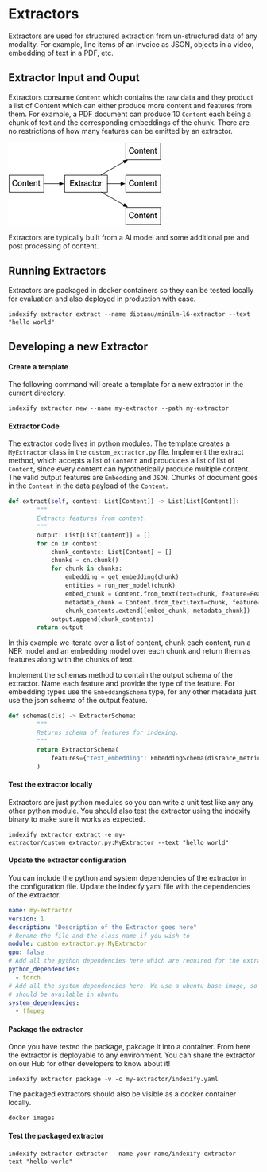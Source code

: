 # Extractors

Extractors are used for structured extraction from un-structured data of any modality. For example, line items of an invoice as JSON, objects in a video, embedding of text in a PDF, etc. 

## Extractor Input and Ouput 

Extractors consume `Content` which contains the raw data and they product a list of Content which can either produce more content and features from them. For example, a PDF document can produce 10 `Content` each being a chunk of text and the corresponding embeddings of the chunk. There are no restrictions of how many features can be emitted by an extractor. 

![High Level Concept](../images/content_extractor_concept.png)

Extractors are typically built from a AI model and some additional pre and post processing of content. 

## Running Extractors

Extractors are packaged in docker containers so they can be tested locally for evaluation and also deployed in production with ease.

```shell
indexify extractor extract --name diptanu/minilm-l6-extractor --text "hello world"
```

## Developing a new Extractor

#### Create a template

The following command will create a template for a new extractor in the current directory. 

```shell
indexify extractor new --name my-extractor --path my-extractor
```

#### Extractor Code
The extractor code lives in python modules. The template creates a `MyExtractor` class in the `custom_extractor.py` file. Implement the extract method, which accepts a list of `Content` and prouduces a list of list of `Content`, since every content can hypothetically produce multiple content. The valid output features are `Embedding` and `JSON`. Chunks of document goes in the `Content` in the data payload of the `Content`. 

```python
def extract(self, content: List[Content]) -> List[List[Content]]:
        """
        Extracts features from content.
        """
        output: List[List[Content]] = []
        for cn in content:
            chunk_contents: List[Content] = []
            chunks = cn.chunk()
            for chunk in chunks:
                embedding = get_embedding(chunk)
                entities = run_ner_model(chunk)
                embed_chunk = Content.from_text(text=chunk, feature=Feature.embedding(name="text_embedding", value=embedding))
                metadata_chunk = Content.from_text(text=chunk, feature=Feature.metadata(name="metadata", json.dumps(entities))),
                chunk_contents.extend([embed_chunk, metadata_chunk])
            output.append(chunk_contents)
        return output
```

In this example we iterate over a list of content, chunk each content, run a NER model and an embedding model over each chunk and return them as features along with the chunks of text.

Implement the schemas method to contain the output schema of the extractor. Name each feature and provide the type of the feature. For embedding types use the `EmbeddingSchema` type, for any other metadata just use the json schema of the output feature.

```python
def schemas(cls) -> ExtractorSchema:
        """
        Returns schema of features for indexing.
        """
        return ExtractorSchema(
            features={"text_embedding": EmbeddingSchema(distance_metric="cosine", dim=3)},
        )
```

#### Test the extractor locally

Extractors are just python modules so you can write a unit test like any any other python module. You should also test the extractor using the indexify binary to make sure it works as expected. 

```shell
indexify extractor extract -e my-extractor/custom_extractor.py:MyExtractor --text "hello world"
```

#### Update the extractor configuration
You can include the python and system dependencies of the extractor in the configuration file. Update the indexify.yaml file with the dependencies of the extractor. 

```yaml
name: my-extractor
version: 1
description: "Description of the Extractor goes here"
# Rename the file and the class name if you wish to
module: custom_extractor.py:MyExtractor
gpu: false
# Add all the python dependencies here which are required for the extractor to work
python_dependencies:
  - torch
# Add all the system dependencies here. We use a ubuntu base image, so the package names
# should be available in ubuntu
system_dependencies:
  - ffmpeg

```

#### Package the extractor
Once you have tested the package, pakcage it into a container. From here the extractor is deployable to any environment. You can share the extractor on our Hub for other developers to know about it! 

```shell
indexify extractor package -v -c my-extractor/indexify.yaml
```

The packaged extractors should also be visible as a docker container locally.
```shell
docker images
```

#### Test the packaged extractor

```shell
indexify extractor extractor --name your-name/indexify-extractor --text "hello world"
```
